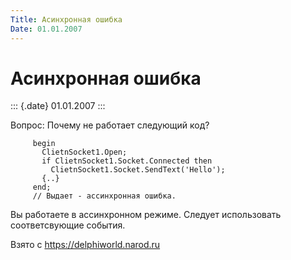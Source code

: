 ```yaml
---
Title: Асинхронная ошибка
Date: 01.01.2007
---
```



Асинхронная ошибка
==================

::: {.date}
01.01.2007
:::

Вопрос: Почему не работает следующий код?

         begin
           ClietnSocket1.Open;
           if ClietnSocket1.Socket.Connected then
             ClietnSocket1.Socket.SendText('Hello');
           {..}
         end;
         // Выдает - ассинхронная ошибка.

Вы работаете в ассинхронном режиме. Следует использовать соответсвующие
события.

Взято с <https://delphiworld.narod.ru>
